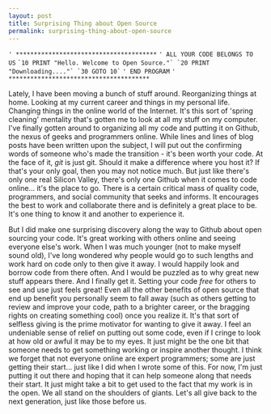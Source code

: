 ```yaml
---
layout: post
title: Surprising Thing about Open Source
permalink: surprising-thing-about-open-source
---
```


`' ***************************************`
`' ALL YOUR CODE BELONGS TO US`
``
`10 PRINT "Hello. Welcome to Open Source."`
`20 PRINT "Downloading...."`
`30 GOTO 10`
``
`' END PROGRAM`
`' ***************************************`


Lately, I have been moving a bunch of stuff around. Reorganizing things at home. Looking at my current career and things in my personal life. Changing things in the online world of the Internet. It's this sort of 'spring cleaning' mentality that's gotten me to look at all my stuff on my computer.  I've finally gotten around to organizing all my code and putting it on Github, the nexus of geeks and programmers online. While lines and lines of blog posts have been written upon the subject, I will put out the confirming words of someone who's made the transition - it's been worth your code.  At the face of it, *git* is just git. Should it make a difference where you host it? If that's your only goal, then you may not notice much.  But just like there's only one real Silicon Valley, there's only one Github when it comes to code online... it's the place to go.  There is a certain critical mass of quality code, programmers, and social community that seeks and informs. It encourages the best to work and collaborate there and is definitely a great place to be.  It's one thing to know it and another to experience it.

But I did make one surprising discovery along the way to Github about open sourcing your code. It's great working with others online and seeing everyone else's work. When I was much younger (not to make myself sound old), I've long wondered why people would go to such lengths and work hard on code only to then give it away.  I would happily look and borrow code from there often.  And I would be puzzled as to why great new stuff appears there. And I finally get it. Setting your code *free* for others to see and use just feels great! Even all the other benefits of open source that end up benefit you personally seem to fall away (such as others getting to review and improve your code, path to a brighter career, or the bragging rights on creating something cool) once you realize it. It's that sort of selfless giving is the prime motivator for wanting to give it away. I feel an undeniable sense of relief on putting out some code, even if I cringe to look at how old or awful it may be to my eyes.  It just might be the one bit that someone needs to get something working or inspire another thought.  I think we forget that not everyone online are expert programmers; some are just getting their start... just like I did when I wrote some of this. For now, I'm just putting it out there and hoping that it can help someone along that needs their start.  It just might take a bit to get used to the fact that my work is in the open.  We all stand on the shoulders of giants.  Let's all give back to the next generation, just like those before us.
